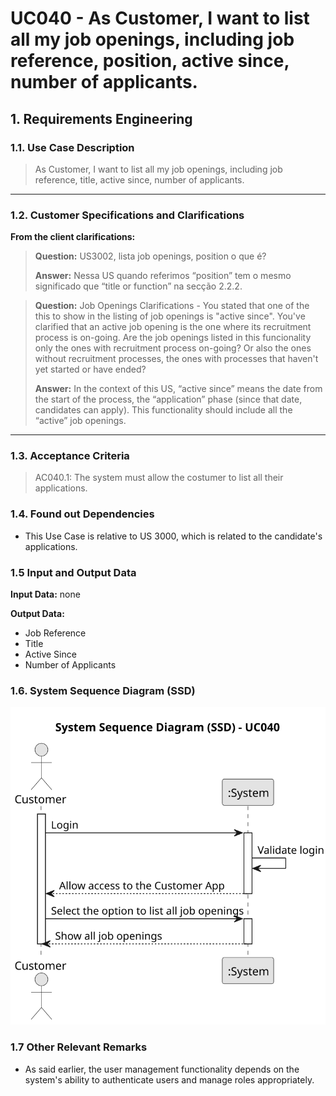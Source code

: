 # UC040 - As Customer, I want to list all my job openings, including job reference, position, active since, number of applicants.
## 1. Requirements Engineering

### 1.1. Use Case Description

> As Customer, I want to list all my job openings, including job reference, title, active since, number of applicants.

---

### 1.2. Customer Specifications and Clarifications

**From the client clarifications:**

> **Question:** US3002, lista job openings, position o que é?
> 
> **Answer:** Nessa US quando referimos “position” tem o mesmo significado que “title or function” na secção 2.2.2.

> **Question:** Job Openings Clarifications - You stated that one of the this to show in the listing of job openings is "active since". You've clarified that an active job opening is the one where its recruitment process is on-going. Are the job openings listed in this funcionality only the ones with recruitment process on-going? Or also the ones without recruitment processes, the ones with processes that haven't yet started or have ended?
>
> **Answer:** In the context of this US, “active since” means the date from the start of the process, the “application” phase (since that date, candidates can apply). This functionality should include all the “active” job openings.


---

### 1.3. Acceptance Criteria

> AC040.1: The system must allow the costumer to list all their applications.


### 1.4. Found out Dependencies

* This Use Case is relative to US 3000, which is related to the candidate's applications.


### 1.5 Input and Output Data

**Input Data:** none

**Output Data:**
- Job Reference
- Title
- Active Since
- Number of Applicants

### 1.6. System Sequence Diagram (SSD)

![System Sequence Diagram](svg/uc040-system-sequence-diagram.svg)

### 1.7 Other Relevant Remarks

- As said earlier, the user management functionality depends on the system's ability to authenticate users and manage roles appropriately.